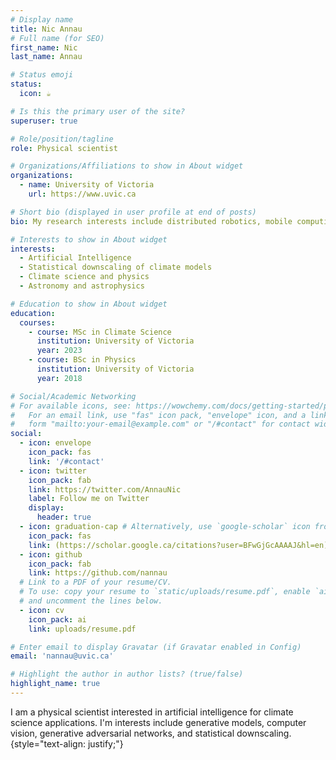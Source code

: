 ```yaml
---
# Display name
title: Nic Annau
# Full name (for SEO)
first_name: Nic
last_name: Annau

# Status emoji
status:
  icon: ☕

# Is this the primary user of the site?
superuser: true

# Role/position/tagline
role: Physical scientist

# Organizations/Affiliations to show in About widget
organizations:
  - name: University of Victoria
    url: https://www.uvic.ca

# Short bio (displayed in user profile at end of posts)
bio: My research interests include distributed robotics, mobile computing and programmable matter.

# Interests to show in About widget
interests:
  - Artificial Intelligence
  - Statistical downscaling of climate models
  - Climate science and physics
  - Astronomy and astrophysics

# Education to show in About widget
education:
  courses:
    - course: MSc in Climate Science
      institution: University of Victoria
      year: 2023
    - course: BSc in Physics
      institution: University of Victoria
      year: 2018

# Social/Academic Networking
# For available icons, see: https://wowchemy.com/docs/getting-started/page-builder/#icons
#   For an email link, use "fas" icon pack, "envelope" icon, and a link in the
#   form "mailto:your-email@example.com" or "/#contact" for contact widget.
social:
  - icon: envelope
    icon_pack: fas
    link: '/#contact'
  - icon: twitter
    icon_pack: fab
    link: https://twitter.com/AnnauNic
    label: Follow me on Twitter
    display:
      header: true
  - icon: graduation-cap # Alternatively, use `google-scholar` icon from `ai` icon pack
    icon_pack: fas
    link: (https://scholar.google.ca/citations?user=BFwGjGcAAAAJ&hl=en)
  - icon: github
    icon_pack: fab
    link: https://github.com/nannau
  # Link to a PDF of your resume/CV.
  # To use: copy your resume to `static/uploads/resume.pdf`, enable `ai` icons in `params.yaml`,
  # and uncomment the lines below.
  - icon: cv
    icon_pack: ai
    link: uploads/resume.pdf

# Enter email to display Gravatar (if Gravatar enabled in Config)
email: 'nannau@uvic.ca'

# Highlight the author in author lists? (true/false)
highlight_name: true
---
```


I am a physical scientist interested in artificial intelligence for climate science applications. I'm interests include generative models, computer vision, generative adversarial networks, and statistical downscaling.
{style="text-align: justify;"}
